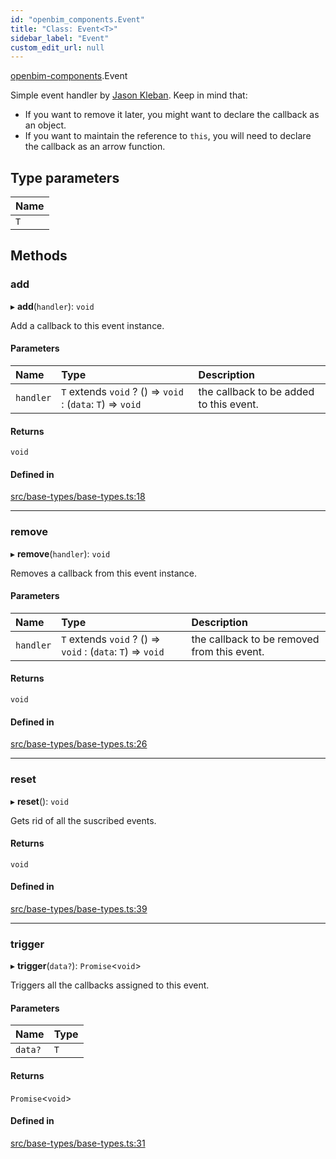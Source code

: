 ```yaml
---
id: "openbim_components.Event"
title: "Class: Event<T>"
sidebar_label: "Event"
custom_edit_url: null
---
```


[openbim-components](../modules/openbim_components.md).Event

Simple event handler by
[Jason Kleban](https://gist.github.com/JasonKleban/50cee44960c225ac1993c922563aa540).
Keep in mind that:
- If you want to remove it later, you might want to declare the callback as
an object.
- If you want to maintain the reference to `this`, you will need to declare
the callback as an arrow function.

## Type parameters

| Name |
| :------ |
| `T` |

## Methods

### add

▸ **add**(`handler`): `void`

Add a callback to this event instance.

#### Parameters

| Name | Type | Description |
| :------ | :------ | :------ |
| `handler` | `T` extends `void` ? () => `void` : (`data`: `T`) => `void` | the callback to be added to this event. |

#### Returns

`void`

#### Defined in

[src/base-types/base-types.ts:18](https://github.com/ifcjs/components/blob/e46138a/src/base-types/base-types.ts#L18)

___

### remove

▸ **remove**(`handler`): `void`

Removes a callback from this event instance.

#### Parameters

| Name | Type | Description |
| :------ | :------ | :------ |
| `handler` | `T` extends `void` ? () => `void` : (`data`: `T`) => `void` | the callback to be removed from this event. |

#### Returns

`void`

#### Defined in

[src/base-types/base-types.ts:26](https://github.com/ifcjs/components/blob/e46138a/src/base-types/base-types.ts#L26)

___

### reset

▸ **reset**(): `void`

Gets rid of all the suscribed events.

#### Returns

`void`

#### Defined in

[src/base-types/base-types.ts:39](https://github.com/ifcjs/components/blob/e46138a/src/base-types/base-types.ts#L39)

___

### trigger

▸ **trigger**(`data?`): `Promise`<`void`\>

Triggers all the callbacks assigned to this event.

#### Parameters

| Name | Type |
| :------ | :------ |
| `data?` | `T` |

#### Returns

`Promise`<`void`\>

#### Defined in

[src/base-types/base-types.ts:31](https://github.com/ifcjs/components/blob/e46138a/src/base-types/base-types.ts#L31)
